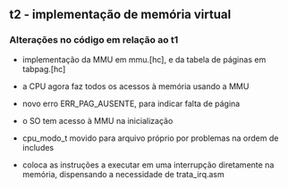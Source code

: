 ## t2 - implementação de memória virtual

### Alterações no código em relação ao t1

- implementação da MMU em mmu.[hc], e da tabela de páginas em tabpag.[hc]
- a CPU agora faz todos os acessos à memória usando a MMU
- novo erro ERR_PAG_AUSENTE, para indicar falta de página
- o SO tem acesso à MMU na inicialização
- cpu_modo_t movido para arquivo próprio por problemas na ordem de includes

- coloca as instruções a executar em uma interrupção diretamente na memória,
  dispensando a necessidade de trata_irq.asm

